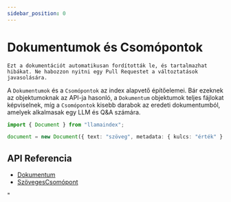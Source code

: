 ```yaml
---
sidebar_position: 0
---
```


# Dokumentumok és Csomópontok

`Ezt a dokumentációt automatikusan fordították le, és tartalmazhat hibákat. Ne habozzon nyitni egy Pull Requestet a változtatások javasolására.`

A `Dokumentumok` és a `Csomópontok` az index alapvető építőelemei. Bár ezeknek az objektumoknak az API-ja hasonló, a `Dokumentum` objektumok teljes fájlokat képviselnek, míg a `Csomópontok` kisebb darabok az eredeti dokumentumból, amelyek alkalmasak egy LLM és Q&A számára.

```typescript
import { Document } from "llamaindex";

document = new Document({ text: "szöveg", metadata: { kulcs: "érték" } });
```

## API Referencia

- [Dokumentum](../../api/classes/Document.md)
- [SzövegesCsomópont](../../api/classes/TextNode.md)

"

